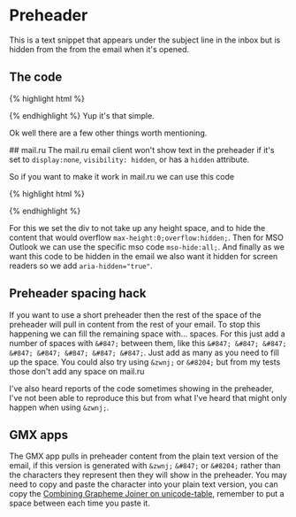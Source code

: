 # Preheader

This is a text snippet that appears under the subject line in the inbox but is hidden from the from the email when it's opened.

## The code
{% highlight html %}
<div style="display:none">
  Preheader text here
</div>
{% endhighlight %}
Yup it's that simple.

Ok well there are a few other things worth mentioning.

## mail.ru
  The mail.ru email client won't show text in the preheader if it's set to `display:none`, `visibility: hidden`, or has a `hidden` attribute.

  So if you want to make it work in mail.ru we can use this code

  {% highlight html %}
  <div style="max-height:0;overflow:hidden;mso-hide:all;" aria-hidden="true">
    Preheader text here
  </div>
  {% endhighlight %}

  For this we set the div to not take up any height space, and to hide the content that would overflow `max-height:0;overflow:hidden;`.  Then for MSO Outlook we can use the specific mso code `mso-hide:all;`. And finally as we want this code to be hidden in the email we also want it hidden for screen readers so we add `aria-hidden="true"`.

## Preheader spacing hack
  If you want to use a short preheader then the rest of the space of the preheader will pull in content from the rest of your email.  To stop this happening we can fill the remaining space with... spaces.  For this just add a number of spaces with `&#847;` between them, like this `&#847; &#847; &#847; &#847; &#847; &#847; &#847; &#847;`.  Just add as many as you need to fill up the space.  You could also try using `&zwnj;` or `&#8204;` but from my tests those don't add any space on mail.ru

  I've also heard reports of the code sometimes showing in the preheader, I've not been able to reproduce this but from what I've heard that might only happen when using `&zwnj;`.

## GMX apps
  The GMX app pulls in preheader content from the plain text version of the email, if this version is generated with `&zwnj;` `&#847;` or `&#8204;` rather than the characters they represent then they will show in the preheader.  You may need to copy and paste the character into your plain text version, you can copy the [Combining Grapheme Joiner on unicode-table](https://unicode-table.com/en/034F/), remember to put a space between each time you paste it.
